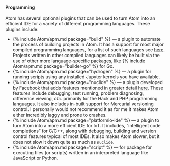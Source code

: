 #### Programming
Atom has several optional plugins that can be used to turn Atom into an efficient IDE for a variety of different programming languages. These plugins include:

* {% include Atom/apm.md package="build" %} &mdash; a plugin to automate the process of building projects in Atom. It has a support for most major compiled  programming languages, for a list of such languages see [here](https://atombuild.github.io/). Projects written in other compiled languages can likely be built via the use of other more language-specific packages, like {% include Atom/apm.md package="builder-go" %} for Go.
* {% include Atom/apm.md package="hydrogen" %} &mdash; a plugin for running scripts using any installed Jupyter kernels you have available.
* {% include Atom/apm.md package="nuclide" %} &mdash; a plugin developed by Facebook that adds features mentioned in greater detail [here](http://nuclide.io/docs/quick-start/getting-started/). These features include debugging, test running, problem diagnosing, difference viewing,
*etc.* primarily for the Hack and PHP programming languages. It also includes in-built support for Mercurial versioning control. I personally would not recommend it as for me it makes Atom either incredibly laggy and prone to crashes.
* {% include Atom/apm.md package="platformio-ide" %} &mdash; a plugin to turn Atom into a more efficient IDE for IoT. It includes, &ldquo;intelligent code completions&rdquo; for C/C++, along with debugging, building and version control features typical of most IDEs. It also makes Atom slower, but it does not slow it down quite as much as `nuclide`.
* {% include Atom/apm.md package="script" %} &mdash; for package for executing files (or scripts) written in an interpreted language like JavaScript or Python.
